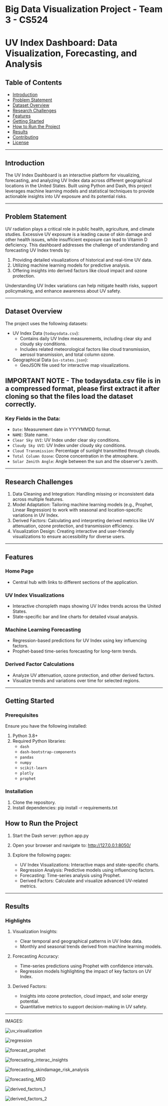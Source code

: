 # Big Data Visualization Project - Team 3 - CS524





# UV Index Dashboard: Data Visualization, Forecasting, and Analysis

## Table of Contents
- [Introduction](#introduction)
- [Problem Statement](#problem-statement)
- [Dataset Overview](#dataset-overview)
- [Research Challenges](#research-challenges)
- [Features](#features)
- [Getting Started](#getting-started)
- [How to Run the Project](#how-to-run-the-project)
- [Results](#results)
- [Contributing](#contributing)
- [License](#license)

---

## Introduction
The UV Index Dashboard is an interactive platform for visualizing, forecasting, and analyzing UV Index data across different geographical locations in the United States. Built using Python and Dash, this project leverages machine learning models and statistical techniques to provide actionable insights into UV exposure and its potential risks.

---

## Problem Statement
UV radiation plays a critical role in public health, agriculture, and climate studies. Excessive UV exposure is a leading cause of skin damage and other health issues, while insufficient exposure can lead to Vitamin D deficiency. This dashboard addresses the challenge of understanding and forecasting UV Index trends by:
1. Providing detailed visualizations of historical and real-time UV data.
2. Utilizing machine learning models for predictive analysis.
3. Offering insights into derived factors like cloud impact and ozone protection.

Understanding UV Index variations can help mitigate health risks, support policymaking, and enhance awareness about UV safety.

---

## Dataset Overview
The project uses the following datasets:
- UV Index Data (`todaysdata.csv`):
  - Contains daily UV Index measurements, including clear sky and cloudy sky conditions.
  - Includes related meteorological factors like cloud transmission, aerosol transmission, and total column ozone.
- Geographical Data (`us-states.json`):
  - GeoJSON file used for interactive map visualizations.
 
## IMPORTANT NOTE - The todaysdata.csv file is in a compressed format, please first extract it after cloning so that the files load the dataset correctly.
  
### Key Fields in the Data:
- `Date`: Measurement date in YYYYMMDD format.
- `NAME`: State name.
- `Clear Sky UVI`: UV Index under clear sky conditions.
- `Cloudy Sky UVI`: UV Index under cloudy sky conditions.
- `Cloud Transmission`: Percentage of sunlight transmitted through clouds.
- `Total Column Ozone`: Ozone concentration in the atmosphere.
- `Solar Zenith Angle`: Angle between the sun and the observer's zenith.

---

## Research Challenges
1. Data Cleaning and Integration: Handling missing or inconsistent data across multiple features.
2. Model Adaptation: Tailoring machine learning models (e.g., Prophet, Linear Regression) to work with seasonal and location-specific variations in UV Index.
3. Derived Factors: Calculating and interpreting derived metrics like UV attenuation, ozone protection, and transmission efficiency.
4. Visualization Design: Creating interactive and user-friendly visualizations to ensure accessibility for diverse users.

---

## Features
### Home Page
- Central hub with links to different sections of the application.

### UV Index Visualizations
- Interactive choropleth maps showing UV Index trends across the United States.
- State-specific bar and line charts for detailed visual analysis.

### Machine Learning Forecasting
- Regression-based predictions for UV Index using key influencing factors.
- Prophet-based time-series forecasting for long-term trends.

### Derived Factor Calculations
- Analyze UV attenuation, ozone protection, and other derived factors.
- Visualize trends and variations over time for selected regions.

---

## Getting Started
### Prerequisites
Ensure you have the following installed:
1. Python 3.8+
2. Required Python libraries:
   - `dash`
   - `dash-bootstrap-components`
   - `pandas`
   - `numpy`
   - `scikit-learn`
   - `plotly`
   - `prophet`

### Installation
1. Clone the repository.
2. Install dependencies:
   pip install -r requirements.txt

## How to Run the Project
1. Start the Dash server:
   python app.py
2. Open your browser and navigate to:
   http://127.0.0.1:8050/

3. Explore the following pages:
   - UV Index Visualizations: Interactive maps and state-specific charts.
   - Regression Analysis: Predictive models using influencing factors.
   - Forecasting: Time-series analysis using Prophet.
   - Derived Factors: Calculate and visualize advanced UV-related metrics.

---

## Results
### Highlights
1. Visualization Insights:
   - Clear temporal and geographical patterns in UV Index data.
   - Monthly and seasonal trends derived from machine learning models.





2. Forecasting Accuracy:
   - Time-series predictions using Prophet with confidence intervals.
   - Regression models highlighting the impact of key factors on UV Index.

3. Derived Factors:
   - Insights into ozone protection, cloud impact, and solar energy potential.
   - Quantitative metrics to support decision-making in UV safety.

---

IMAGES:

![uv_visualization](https://github.com/user-attachments/assets/dddf1ad1-20d8-4452-a6ec-da943381b45b)

![regression](https://github.com/user-attachments/assets/0ca528a9-020f-4502-ba9d-7040ecbb65f2)

![forecast_prophet](https://github.com/user-attachments/assets/61c06146-c32b-4774-a087-6f57a289017d)

![forecsating_interac_insights](https://github.com/user-attachments/assets/1be93e95-44ea-4fe3-8beb-dc45cc9f9010)

![forecasting_skindamage_risk_analysis](https://github.com/user-attachments/assets/0d79896f-7c42-4d0c-b107-897daf48e283)

![forecasting_MED](https://github.com/user-attachments/assets/74342f37-05bf-42bc-9da3-3f221bd892eb)

![derived_factors_1](https://github.com/user-attachments/assets/59c52edb-492f-4f50-a101-c85af3a541ae)

![derived_factors_2](https://github.com/user-attachments/assets/5838104f-f707-42b1-8733-b9a97ca94c8f)
